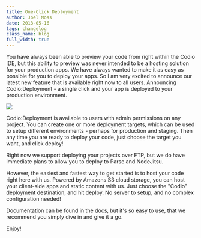 ```yaml
---
title: One-Click Deployment
author: Joel Moss
date: 2013-05-16
tags: changelog
class_name: blog
full_width: true
---
```


You have always been able to preview your code from right within the Codio IDE, but this ability to preview was never intended to be a hosting solution for your production apps. We have always wanted to make it as easy as possible for you to deploy your apps. So I am very excited to announce our latest new feature that is available right now to all users. Announcing Codio:Deployment - a single click and your app is deployed to your production environment.

![](blog/deployment.gif)

Codio:Deployment is available to users with admin permissions on any project. You can create one or more deployment targets, which can be used to setup different environments - perhaps for production and staging. Then any time you are ready to deploy your code, just choose the target you want, and click deploy!

Right now we support deploying your projects over FTP, but we do have immediate plans to allow you to deploy to Parse and NodeJitsu.

However, the easiest and fastest way to get started is to host your code right here with us. Powered by Amazons S3 cloud storage, you can host your client-side apps and static content with us. Just choose the "Codio" deployment destination, and hit deploy. No server to setup, and no complex configuration needed!

Documentation can be found in the [docs](/docs/deployment/), but it's so easy to use, that we recommend you simply dive in and give it a go.

Enjoy!